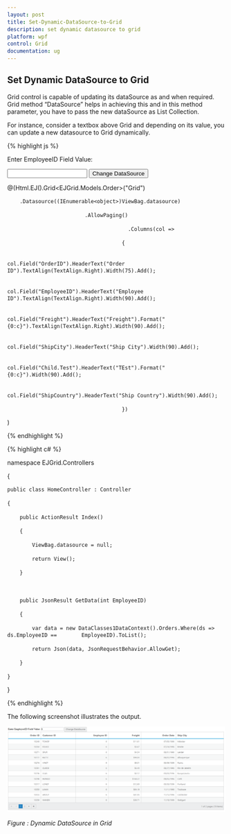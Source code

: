 ```yaml
---
layout: post
title: Set-Dynamic-DataSource-to-Grid
description: set dynamic datasource to grid
platform: wpf
control: Grid
documentation: ug
---
```


## Set Dynamic DataSource to Grid

Grid control is capable of updating its dataSource as and when required. Grid method “DataSource” helps in achieving this and in this method parameter, you have to pass the new dataSource as List Collection.

For instance, consider a textbox above Grid and depending on its value, you can update a new datasource to Grid dynamically.

{% highlight js %}

Enter EmployeeID Field Value:

<input type="text" id="colValue" />

<input type="button" id="customButton" value="Change DataSource">

 @(Html.EJ().Grid<EJGrid.Models.Order>("Grid")

        .Datasource((IEnumerable<object>)ViewBag.datasource)

                             .AllowPaging()

                                           .Columns(col =>

                                         {

                                             col.Field("OrderID").HeaderText("Order ID").TextAlign(TextAlign.Right).Width(75).Add();

                                             col.Field("EmployeeID").HeaderText("Employee ID").TextAlign(TextAlign.Right).Width(90).Add();

                                             col.Field("Freight").HeaderText("Freight").Format("{0:c}").TextAlign(TextAlign.Right).Width(90).Add();

                                             col.Field("ShipCity").HeaderText("Ship City").Width(90).Add();

                                             col.Field("Child.Test").HeaderText("TEst").Format("{0:c}").Width(90).Add();

                                             col.Field("ShipCountry").HeaderText("Ship Country").Width(90).Add();

                                         })

)

<script>

    $("#customButton").ejButton({

        size: "Normal", click: function (args) {

            var obj = $("#Grid").ejGrid("instance");

            var value = $("#colValue").val();

            //Add custom paramter to the server

            var query = new ej.Query().addParams("EmployeeID", value);



            //Creating ejDataManager with UrlAdaptor



            var dm = ej.DataManager({ url: "/Home/GetData", adaptor: new ej.UrlAdaptor() });



            var promise = dm.executeQuery(query);



            promise.done(function (e) {

                //Assign the result to the grid dataSource using "dataSource" method.

                obj.dataSource(e.result);

            });



        }})

</script>

{% endhighlight  %}

{% highlight c# %}


namespace EJGrid.Controllers

{

    public class HomeController : Controller

    {

        public ActionResult Index()

        {

            ViewBag.datasource = null;

            return View();

        }



        public JsonResult GetData(int EmployeeID)

        {

            var data = new DataClasses1DataContext().Orders.Where(ds => ds.EmployeeID ==        EmployeeID).ToList();

            return Json(data, JsonRequestBehavior.AllowGet);

        }

    }

}


{% endhighlight %}


The following screenshot illustrates the output.

![](Set-Dynamic-DataSource-to-Grid_images/Set-Dynamic-DataSource-to-Grid_img1.png)

_Figure : Dynamic DataSource in Grid_


